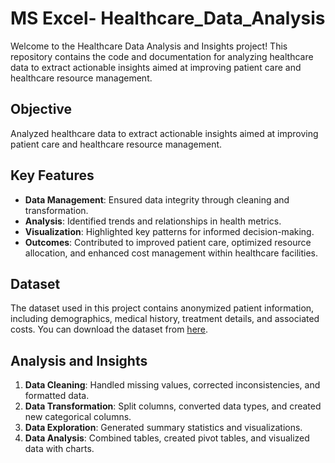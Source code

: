 # MS Excel- Healthcare_Data_Analysis

Welcome to the Healthcare Data Analysis and Insights project! This repository contains the code and documentation for analyzing healthcare data to extract actionable insights aimed at improving patient care and healthcare resource management.

## Objective

Analyzed healthcare data to extract actionable insights aimed at improving patient care and healthcare resource management.

## Key Features

- **Data Management**: Ensured data integrity through cleaning and transformation.
- **Analysis**: Identified trends and relationships in health metrics.
- **Visualization**: Highlighted key patterns for informed decision-making.
- **Outcomes**: Contributed to improved patient care, optimized resource allocation, and enhanced cost management within healthcare facilities.

## Dataset

The dataset used in this project contains anonymized patient information, including demographics, medical history, treatment details, and associated costs. You can download the dataset from [here](https://drive.google.com/uc?export=download&id=1zelh7bZrE7F290QtTABHgHYn4B7JDbZO).

## Analysis and Insights

1. **Data Cleaning**: Handled missing values, corrected inconsistencies, and formatted data.
2. **Data Transformation**: Split columns, converted data types, and created new categorical columns.
3. **Data Exploration**: Generated summary statistics and visualizations.
4. **Data Analysis**: Combined tables, created pivot tables, and visualized data with charts.
